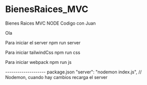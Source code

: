 # BienesRaices_MVC
 Bienes Raices MVC NODE Codigo con Juan

Ola

Para iniciar el server
npm run server

Para iniciar tailwindCss
npm run css 

Para iniciar webpack
npm run js

-------------------- package.json
"server": "nodemon index.js", 
// Nodemon, cuando hay cambios recarga el server